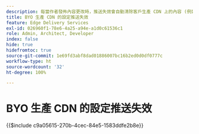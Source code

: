 ```yaml
---
description: 每當作者發佈內容更改時，推送失效會自動清除客戶生產 CDN 上的內容 (例如`www.yourdomain.com`)。
title: BYO 生產 CDN 的設定推送失效
feature: Edge Delivery Services
exl-id: 026960f1-78e6-4a25-a94e-a1d0c61536c1
role: Admin, Architect, Developer
index: false
hide: true
hidefromtoc: true
source-git-commit: 1e69fd3abf8dad01886007bc16b2ed0d0df0777c
workflow-type: ht
source-wordcount: '32'
ht-degree: 100%

---
```


# BYO 生產 CDN 的設定推送失效

{{$include c9a05615-270b-4cec-84e5-1583ddfe2b8e}}
